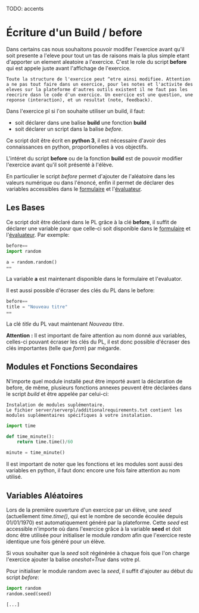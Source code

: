 TODO: accents

# Écriture d'un Build / before


Dans certains cas nous souhaitons pouvoir modifer l'exercice avant qu'il soit presente a l'eleve pour tout un tas de raisons mais la plus simple etant d'apporter un element aleatoire a l'exercice. C'est le role du script **before** qui est appele juste avant l'affichage de l'exercice.

	Toute la structure de l'exercice peut ^etre ainsi modifiee. Attention a ne pas tout faire dans un exercice, pour les notes et l'activite des eleves sur la plateforme d'autres outils existent il ne faut pas les reecrire dasn le code d'un exercice. Un exercice est une question, une reponse (interaction), et un resultat (note, feedback).



Dans l'exercice pl si l'on souhaite utiliser un build, il faut:
- soit déclarer dans une balise **build**  une fonction **build** 
- soit déclarer un script dans la balise *before*.

Ce script doit être écrit en **python 3**, il est nécessaire d'avoir des connaissances en python, proportionelles à vos objectifs.

L'intéret du script **before** ou de la fonction **build** est de pouvoir modifier l'exercice avant qu'il soit présenté à l'élève.

En particulier le script *before* permet d'ajouter de l'aléatoire dans les valeurs numérique ou dans l'énoncé, enfin il permet de déclarer des variables accessibles dans le [formulaire](./formulaire/) et l'[évaluateur](./evaluator/).

## Les Bases

Ce script doit être déclaré dans le PL grâce à la clé **before**, il suffit de déclarer une variable pour que celle-ci soit disponible dans le [formulaire](./formulaire/) et l'[évaluateur](./evaluator/).
Par exemple:
```python
before==
import random

a = random.random()
==
```

La variable **a** est maintenant disponible dans le formulaire et l'evaluator.

Il est aussi possible d'écraser des clés du PL dans le before:
```python
before==
title = "Nouveau titre"
==
```

La clé *title* du PL vaut maintenant *Nouveau titre*.

<i class="fas fa-exclamation-triangle"></i> **Attention :** Il est important de faire attention au nom donné aux variables, celles-ci pouvant écraser les clés du PL, il est donc possible d'écraser des clés importantes (telle que *form*) par mégarde.


## Modules et Fonctions Secondaires
N'importe quel module installé peut être importé avant la déclaration de before, de même, plusieurs fonctions annexes peuvent être déclarées dans le script *build* et être appelée par celui-ci:

	Instalation de modules suplémentaire.
	Le fichier server/serverpl/additionalrequirements.txt contient les modules suplémentaires spécifiques à votre instalation. 

```python
import time

def time_minute():
    return time.time()/60

minute = time_minute()
```

Il est important de noter que les fonctions et les modules sont aussi des variables en python, il faut donc encore une fois faire attention au nom utilisé.

## Variables Aléatoires
Lors de la première ouverture d'un exercice par un élève, une *seed* (actuellement *time.time()*, qui est le nombre de seconde écoulée depuis 01/01/1970) est automatiquement généré par la plateforme. Cette *seed* est accessible n'importe où dans l'exercice grâce à la variable **seed** et doit donc être utilisée pour initialiser le module *random* afin que l'exercice reste identique une fois généré pour un élève.

Si vous souhaiter que la *seed* soit régénérée à chaque fois que l'on charge l'exercice ajouter la balise *oneshot=True* dans votre pl. 

Pour initialiser le module random avec la *seed*, il suffit d'ajouter au début du script *before*:
```python
import random
random.seed(seed)

[...]
```
 


